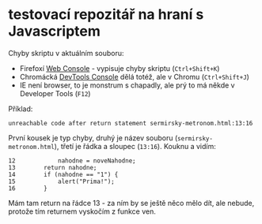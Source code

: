 # testovací repozitář na hraní s Javascriptem

Chyby skriptu v aktuálním souboru: 
- Firefoxí [Web Console](https://developer.mozilla.org/en-US/docs/Tools/Web_Console/Opening_the_Web_Console) - vypisuje chyby skriptu (`Ctrl+Shift+K`)
- Chromácká [DevTools Console](https://developers.google.com/web/tools/chrome-devtools/console/) dělá totéž, ale v Chromu (`Ctrl+Shift+J`)
- IE není browser, to je monstrum s chapadly, ale prý to má někde v Developer Tools (`F12`)  

Příklad:

`unreachable code after return statement sermirsky-metronom.html:13:16`

První kousek je typ chyby, druhý je název souboru (`sermirsky-metronom.html`), třetí je řádka a sloupec (`13:16`).
Kouknu a vidím:

    12            nahodne = noveNahodne;
    13        return nahodne;
    14        if (nahodne == "1") {
    15            alert("Prima!");
    16        }

Mám tam return na řádce 13 - za ním by se ještě něco mělo dít, ale nebude, protože tím returnem vyskočím z funkce ven.
